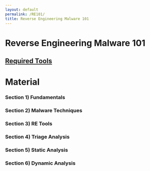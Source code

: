 ```yaml
---
layout: default
permalink: /RE101/
title: Reverse Engineering Malware 101
---
```

# Reverse Engineering Malware 101 #

## [Required Tools](https://securedorg.github.io/Tools/) ##

# Material #

### Section 1) Fundamentals ### 

### Section 2) Malware Techniques ### 

### Section 3) RE Tools ### 

### Section 4) Triage Analysis ### 

### Section 5) Static Analysis ### 

### Section 6) Dynamic Analysis ### 


